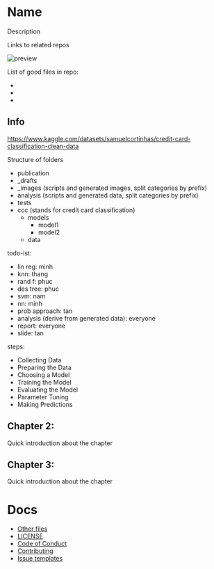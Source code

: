 # Name
Description

Links to related repos

![preview](https://github.com/htnminh/python-template/blob/main/docs/preview.png)

List of good files in repo:
- []()
- []()
- []()

## Info
https://www.kaggle.com/datasets/samuelcortinhas/credit-card-classification-clean-data

Structure of folders
- publication
- _drafts
- _images (scripts and generated images, split categories by prefix)
- analysis (scripts and generated data, split categories by prefix)
- tests
- ccc (stands for credit card classification)
  - models
    - model1
    - model2
  - data

todo-ist:
- lin reg: minh
- knn: thang
- rand f: phuc
- des tree: phuc
- svm: nam
- nn: minh
- prob approach: tan
- analysis (derive from generated data): everyone
- report: everyone
- slide: tan
  
steps:
- Collecting Data
- Preparing the Data
- Choosing a Model
- Training the Model
- Evaluating the Model
- Parameter Tuning
- Making Predictions
  
## Chapter 2:
Quick introduction about the chapter
## Chapter 3:
Quick introduction about the chapter

# Docs
- [Other files]()
- [LICENSE]()
- [Code of Conduct]()
- [Contributing]()
- [Issue templates]()
